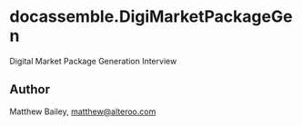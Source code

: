 # docassemble.DigiMarketPackageGen

Digital Market Package Generation Interview

## Author

Matthew Bailey, matthew@alteroo.com

